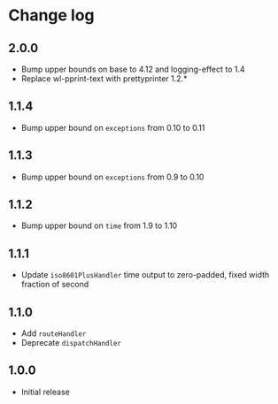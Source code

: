 # Change log

## 2.0.0

* Bump upper bounds on base to 4.12 and logging-effect to 1.4
* Replace wl-pprint-text with prettyprinter 1.2.*

## 1.1.4

* Bump upper bound on `exceptions` from 0.10 to 0.11

## 1.1.3

* Bump upper bound on `exceptions` from 0.9 to 0.10

## 1.1.2

* Bump upper bound on `time` from 1.9 to 1.10

## 1.1.1

* Update `iso8601PlusHandler` time output to zero-padded, fixed width fraction of second

## 1.1.0

* Add `routeHandler`
* Deprecate `dispatchHandler`

## 1.0.0

* Initial release
